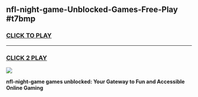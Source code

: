 
## nfl-night-game-Unblocked-Games-Free-Play #t7bmp
<h3>
<a href="https://us.freeplayer.one?title=nfl-night-game&ref=9M">CLICK TO PLAY</a></h3>
<hr>

<h3>
<a href="https://us.freeplayer.one?title=nfl-night-game&ref=9M">CLICK 2 PLAY</a>
  
</h3>

<a href="https://us.freeplayer.one?title=nfl-night-game&ref=9M"><img src="https://clearcache.store/games.png"></a>


**nfl-night-game games unblocked: Your Gateway to Fun and Accessible Online Gaming**
